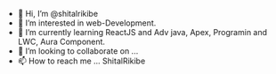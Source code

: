 - 👋 Hi, I’m @shitalrikibe
- 👀 I’m interested in web-Development.
- 🌱 I’m currently learning ReactJS and Adv java, Apex, Programin and LWC, Aura Component.
- 💞️ I’m looking to collaborate on ...
- 📫 How to reach me ...  ShitalRikibe

<!---
shitalrikibe/shitalrikibe is a ✨ special ✨ repository because its `README.md` (this file) appears on your GitHub profile.
You can click the Preview link to take a look at your changes.
--->

